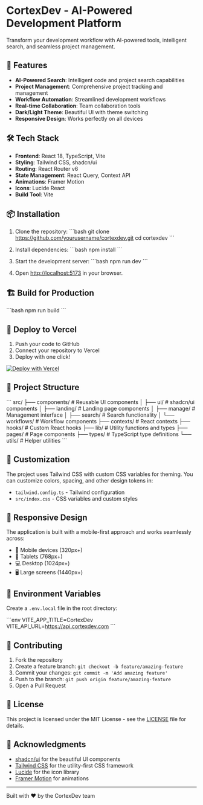 # CortexDev - AI-Powered Development Platform

Transform your development workflow with AI-powered tools, intelligent search, and seamless project management.

## 🚀 Features

- **AI-Powered Search**: Intelligent code and project search capabilities
- **Project Management**: Comprehensive project tracking and management
- **Workflow Automation**: Streamlined development workflows
- **Real-time Collaboration**: Team collaboration tools
- **Dark/Light Theme**: Beautiful UI with theme switching
- **Responsive Design**: Works perfectly on all devices

## 🛠️ Tech Stack

- **Frontend**: React 18, TypeScript, Vite
- **Styling**: Tailwind CSS, shadcn/ui
- **Routing**: React Router v6
- **State Management**: React Query, Context API
- **Animations**: Framer Motion
- **Icons**: Lucide React
- **Build Tool**: Vite

## 📦 Installation

1. Clone the repository:
\`\`\`bash
git clone https://github.com/yourusername/cortexdev.git
cd cortexdev
\`\`\`

2. Install dependencies:
\`\`\`bash
npm install
\`\`\`

3. Start the development server:
\`\`\`bash
npm run dev
\`\`\`

4. Open [http://localhost:5173](http://localhost:5173) in your browser.

## 🏗️ Build for Production

\`\`\`bash
npm run build
\`\`\`

## 🚀 Deploy to Vercel

1. Push your code to GitHub
2. Connect your repository to Vercel
3. Deploy with one click!

[![Deploy with Vercel](https://vercel.com/button)](https://vercel.com/new/clone?repository-url=https://github.com/yourusername/cortexdev)

## 📁 Project Structure

\`\`\`
src/
├── components/          # Reusable UI components
│   ├── ui/             # shadcn/ui components
│   ├── landing/        # Landing page components
│   ├── manage/         # Management interface
│   ├── search/         # Search functionality
│   └── workflows/      # Workflow components
├── contexts/           # React contexts
├── hooks/              # Custom React hooks
├── lib/                # Utility functions and types
├── pages/              # Page components
├── types/              # TypeScript type definitions
└── utils/              # Helper utilities
\`\`\`

## 🎨 Customization

The project uses Tailwind CSS with custom CSS variables for theming. You can customize colors, spacing, and other design tokens in:

- `tailwind.config.ts` - Tailwind configuration
- `src/index.css` - CSS variables and custom styles

## 📱 Responsive Design

The application is built with a mobile-first approach and works seamlessly across:

- 📱 Mobile devices (320px+)
- 📱 Tablets (768px+)
- 💻 Desktop (1024px+)
- 🖥️ Large screens (1440px+)

## 🔧 Environment Variables

Create a `.env.local` file in the root directory:

\`\`\`env
VITE_APP_TITLE=CortexDev
VITE_API_URL=https://api.cortexdev.com
\`\`\`

## 🤝 Contributing

1. Fork the repository
2. Create a feature branch: `git checkout -b feature/amazing-feature`
3. Commit your changes: `git commit -m 'Add amazing feature'`
4. Push to the branch: `git push origin feature/amazing-feature`
5. Open a Pull Request

## 📄 License

This project is licensed under the MIT License - see the [LICENSE](LICENSE) file for details.

## 🙏 Acknowledgments

- [shadcn/ui](https://ui.shadcn.com/) for the beautiful UI components
- [Tailwind CSS](https://tailwindcss.com/) for the utility-first CSS framework
- [Lucide](https://lucide.dev/) for the icon library
- [Framer Motion](https://www.framer.com/motion/) for animations

---

Built with ❤️ by the CortexDev team
